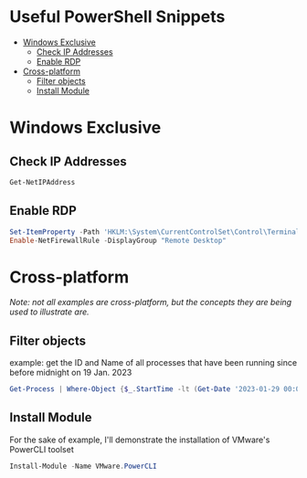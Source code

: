 <!--
SPDX-FileCopyrightText: 2023 - 2024 Eli Array Minkoff

SPDX-License-Identifier: CC-BY-SA-4.0
-->

# Useful PowerShell Snippets

<!-- vim-markdown-toc GitLab -->

* [Windows Exclusive](#windows-exclusive)
  * [Check IP Addresses](#check-ip-addresses)
  * [Enable RDP](#enable-rdp)
* [Cross-platform](#cross-platform)
  * [Filter objects](#filter-objects)
  * [Install Module](#install-module)

<!-- vim-markdown-toc -->

# Windows Exclusive

## Check IP Addresses

```powershell
Get-NetIPAddress
```

## Enable RDP

```powershell
Set-ItemProperty -Path 'HKLM:\System\CurrentControlSet\Control\Terminal Server' -Name "fDenyTSConnections" -Value 0
Enable-NetFirewallRule -DisplayGroup "Remote Desktop"
```

# Cross-platform

*Note: not all examples are cross-platform, but the concepts they are being used to illustrate are.*

## Filter objects

example: get the ID and Name of all processes that have been running since before midnight on 19 Jan. 2023

```powershell
Get-Process | Where-Object {$_.StartTime -lt (Get-Date '2023-01-29 00:00')} | Select-Object Id,Name
```

## Install Module

For the sake of example, I'll demonstrate the installation of VMware's PowerCLI toolset

```powershell
Install-Module -Name VMware.PowerCLI
```

